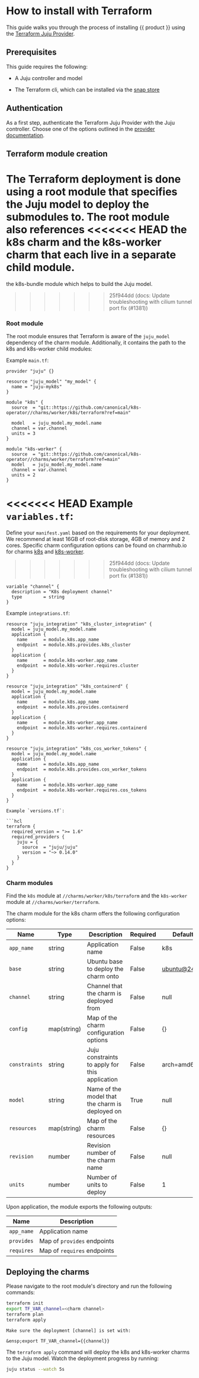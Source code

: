 # How to install with Terraform

This guide walks you through the process of installing {{ product }} using
the [Terraform Juju Provider][juju-provider-tf].

## Prerequisites

This guide requires the following:

- A Juju controller and model
<!-- TODO remove Juju prerequisites once ground up module is available -->
- The Terraform cli, which can be installed via the [snap store][terraform]

## Authentication

As a first step, authenticate the Terraform Juju Provider with the Juju
controller. Choose one of the options outlined in the
[provider documentation][auth].

## Terraform module creation

The Terraform deployment is done using a root module that specifies the
Juju model to deploy the submodules to. The root module also references
<<<<<<< HEAD
the k8s charm and the k8s-worker charm that each live in a separate child
module.
=======
the k8s-bundle module which helps to build the Juju model.
>>>>>>> 25f944dd (docs: Update troubleshooting with cilium tunnel port fix  (#1381))

### Root module
<!-- TODO replace this section once we have a Juju ground up module -->

The root module ensures that Terraform is aware of the `juju_model`
dependency of the charm module. Additionally, it contains the path to the k8s
and k8s-worker child modules:

Example `main.tf`:

```hcl
provider "juju" {}

resource "juju_model" "my_model" {
  name = "juju-myk8s"
}

module "k8s" {
  source  = "git::https://github.com/canonical/k8s-operator//charms/worker/k8s/terraform?ref=main"

  model   = juju_model.my_model.name
  channel = var.channel
  units = 3
}

module "k8s-worker" {
  source  = "git::https://github.com/canonical/k8s-operator//charms/worker/terraform?ref=main"
  model   = juju_model.my_model.name
  channel = var.channel
  units = 2
}
```

<<<<<<< HEAD
Example `variables.tf`:
=======
Define your `manifest.yaml` based on the requirements for your deployment. We
 recommend at least 16GB of root-disk storage, 4GB of memory and 2 cores.
Specific charm configuration options can be found on charmhub.io for charms
[k8s] and [k8s-worker].
>>>>>>> 25f944dd (docs: Update troubleshooting with cilium tunnel port fix  (#1381))

```hcl
variable "channel" {
  description = "K8s deployment channel"
  type        = string
}
```

Example `integrations.tf`:

```hcl
resource "juju_integration" "k8s_cluster_integration" {
  model = juju_model.my_model.name
  application {
    name      = module.k8s.app_name
    endpoint  = module.k8s.provides.k8s_cluster
  }
  application {
    name      = module.k8s-worker.app_name
    endpoint  = module.k8s-worker.requires.cluster
  }
}

resource "juju_integration" "k8s_containerd" {
  model = juju_model.my_model.name
  application {
    name      = module.k8s.app_name
    endpoint  = module.k8s.provides.containerd
  }
  application {
    name      = module.k8s-worker.app_name
    endpoint  = module.k8s-worker.requires.containerd
  }
}

resource "juju_integration" "k8s_cos_worker_tokens" {
  model = juju_model.my_model.name
  application {
    name      = module.k8s.app_name
    endpoint  = module.k8s.provides.cos_worker_tokens
  }
  application {
    name      = module.k8s-worker.app_name
    endpoint  = module.k8s-worker.requires.cos_tokens
  }
}

Example `versions.tf`:

```hcl
terraform {
  required_version = ">= 1.6"
  required_providers {
    juju = {
      source  = "juju/juju"
      version = "~> 0.14.0"
    }
  }
}
```

### Charm modules

Find the `k8s` module at `//charms/worker/k8s/terraform` and
the `k8s-worker` module at `//charms/worker/terraform`.

The charm module for the k8s charm offers the following
configuration options:

| Name | Type | Description | Required | Default |
| - | - | - | - | - |
| `app_name`| string | Application name | False | k8s |
| `base` | string | Ubuntu base to deploy the charm onto | False | ubuntu@24.04 |
| `channel`| string | Channel that the charm is deployed from | False | null |
| `config`| map(string) | Map of the charm configuration options | False | {} |
| `constraints` | string | Juju constraints to apply for this application | False | arch=amd64 |
| `model`| string | Name of the model that the charm is deployed on | True | null |
| `resources`| map(string) | Map of the charm resources | False | {} |
| `revision`| number | Revision number of the charm name | False | null |
| `units` | number | Number of units to deploy | False | 1 |

Upon application, the module exports the following outputs:

| Name | Description |
| - | - |
| `app_name`|  Application name |
| `provides`|  Map of `provides` endpoints |
| `requires`|  Map of `requires` endpoints |

## Deploying the charms

Please navigate to the root module's directory and run the following
commands:

```bash
terraform init
export TF_VAR_channel=<charm channel>
terraform plan
terraform apply
```

```{note}
Make sure the deployment [channel] is set with:

&ensp;export TF_VAR_channel={{channel}}
```


The `terraform apply` command will deploy the k8s and k8s-worker charms to the
Juju model. Watch the deployment progress by running:

```bash
juju status --watch 5s
```

<!-- LINKS -->
[juju-provider-tf]: https://github.com/juju/terraform-provider-juju/
[auth]: https://registry.terraform.io/providers/juju/juju/latest/docs#authentication
[channel]: ../../explanation/channels.md
[terraform]: https://snapcraft.io/terraform
[k8s]: https://charmhub.io/k8s/configurations
[k8s-worker]: https://charmhub.io/k8s-worker/configurations
[k8s-bundles]: https://github.com/canonical/k8s-bundles/tree/main/terraform
